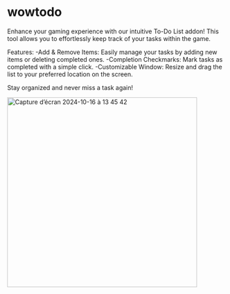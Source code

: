 # wowtodo

Enhance your gaming experience with our intuitive To-Do List addon! This tool allows you to effortlessly keep track of your tasks within the game.

Features:
-Add & Remove Items: Easily manage your tasks by adding new items or deleting completed ones.
-Completion Checkmarks: Mark tasks as completed with a simple click.
-Customizable Window: Resize and drag the list to your preferred location on the screen.

Stay organized and never miss a task again!


<img width="438" alt="Capture d’écran 2024-10-16 à 13 45 42" src="https://github.com/user-attachments/assets/46e2c372-6cc9-4c17-ac1e-b764c590c1aa">
